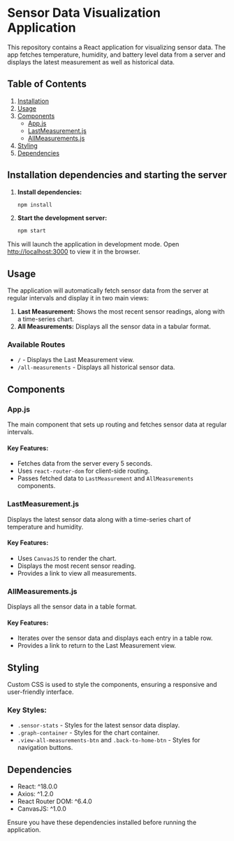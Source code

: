 # Sensor Data Visualization Application

This repository contains a React application for visualizing sensor data. The app fetches temperature, humidity, and battery level data from a server and displays the latest measurement as well as historical data.

## Table of Contents

1. [Installation](#installation)
2. [Usage](#usage)
3. [Components](#components)
   - [App.js](#appjs)
   - [LastMeasurement.js](#lastmeasurementjs)
   - [AllMeasurements.js](#allmeasurementsjs)
4. [Styling](#styling)
5. [Dependencies](#dependencies)

## Installation dependencies and starting the server

1. **Install dependencies:**
   ```bash
   npm install
   ```

2. **Start the development server:**
   ```bash
   npm start
   ```

This will launch the application in development mode. Open [http://localhost:3000](http://localhost:3000) to view it in the browser.

## Usage

The application will automatically fetch sensor data from the server at regular intervals and display it in two main views:

1. **Last Measurement:** Shows the most recent sensor readings, along with a time-series chart.
2. **All Measurements:** Displays all the sensor data in a tabular format.

### Available Routes

- `/` - Displays the Last Measurement view.
- `/all-measurements` - Displays all historical sensor data.

## Components

### App.js

The main component that sets up routing and fetches sensor data at regular intervals.

#### Key Features:
- Fetches data from the server every 5 seconds.
- Uses `react-router-dom` for client-side routing.
- Passes fetched data to `LastMeasurement` and `AllMeasurements` components.

### LastMeasurement.js

Displays the latest sensor data along with a time-series chart of temperature and humidity.

#### Key Features:
- Uses `CanvasJS` to render the chart.
- Displays the most recent sensor reading.
- Provides a link to view all measurements.

### AllMeasurements.js

Displays all the sensor data in a table format.

#### Key Features:
- Iterates over the sensor data and displays each entry in a table row.
- Provides a link to return to the Last Measurement view.

## Styling

Custom CSS is used to style the components, ensuring a responsive and user-friendly interface.

### Key Styles:
- `.sensor-stats` - Styles for the latest sensor data display.
- `.graph-container` - Styles for the chart container.
- `.view-all-measurements-btn` and `.back-to-home-btn` - Styles for navigation buttons.

## Dependencies

- React: ^18.0.0
- Axios: ^1.2.0
- React Router DOM: ^6.4.0
- CanvasJS: ^1.0.0

Ensure you have these dependencies installed before running the application.
